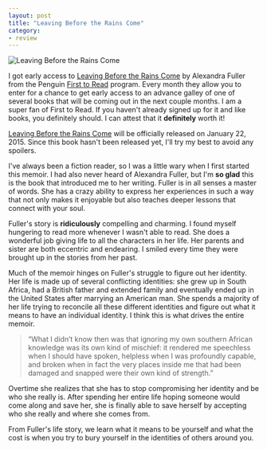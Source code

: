 ```yaml
---
layout: post
title: "Leaving Before the Rains Come"
category:
- review
---
```


![Leaving Before the Rains Come](http://www.whynotarhino.com/images/posts/leaving-before-the-rains-come/header.png)

I got early access to [Leaving Before the Rains Come](http://www.amazon.com/gp/product/1594205868/ref=as_li_qf_sp_asin_il_tl?ie=UTF8&camp=1789&creative=9325&creativeASIN=1594205868&linkCode=as2&tag=stephmilla-20&linkId=MC2QHQOEN2O7ZFAQ) by Alexandra Fuller from the Penguin [First to Read](http://www.firsttoread.com/) program. Every month they allow you to enter for a chance to get early access to an advance galley of one of several books that will be coming out in the next couple months. I am a super fan of First to Read. If you haven't already signed up for it and like books, you definitely should. I can attest that it **definitely** worth it! 

[Leaving Before the Rains Come](http://www.amazon.com/gp/product/1594205868/ref=as_li_qf_sp_asin_il_tl?ie=UTF8&camp=1789&creative=9325&creativeASIN=1594205868&linkCode=as2&tag=stephmilla-20&linkId=MC2QHQOEN2O7ZFAQ) will be officially released on January 22, 2015. Since this book hasn't been released yet, I'll try my best to avoid any spoilers.  

I've always been a fiction reader, so I was a little wary when I first started this memoir. I had also never heard of Alexandra Fuller, but I'm **so glad** this is the book that introduced me to her writing. Fuller is in all senses a master of words. She has a crazy ability to express her experiences in such a way that not only makes it enjoyable but also teaches deeper lessons that connect with your soul.

Fuller's story is **ridiculously** compelling and charming. I found myself hungering to read more whenever I wasn't able to read. She does a wonderful job giving life to all the characters in her life. Her parents and sister are both eccentric and endearing. I smiled every time they were brought up in the stories from her past. 

Much of the memoir hinges on Fuller's struggle to figure out her identity. Her life is made up of several conflicting identities: she grew up in South Africa, had a British father and extended family and eventually ended up in the United States after marrying an American man. She spends a majority of her life trying to reconcile all these different identities and figure out what it means to have an individual identity. I think this is what drives the entire memoir. 
 
 
>“What I didn’t know then was that ignoring my own southern African knowledge was its own kind of mischief: it rendered me speechless when I should have spoken, helpless when I was profoundly capable, and broken when in fact the very places inside me that had been damaged and snapped were their own kind of strength.”


Overtime she realizes that she has to stop compromising her identity and be who she really is. After spending her entire life hoping someone would come along and save her, she is finally able to save herself by accepting who she really and where she comes from.

From Fuller's life story, we learn what it means to be yourself and what the cost is when you try to bury yourself in the identities of others around you. 











